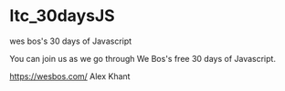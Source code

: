 # ltc_30daysJS
wes bos's 30 days of Javascript

You can join us as we go through We Bos's free 30 days of Javascript.

https://wesbos.com/
Alex Khant

